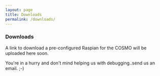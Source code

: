 ```yaml
---
layout: page
title: Downloads
permalink: /downloads/
---
```


### Downloads

A link to download a pre-configured Raspian for the COSMO will be uploaded here soon.

You're in a hurry and don't mind helping us with debugging..send us an email. ;-)
